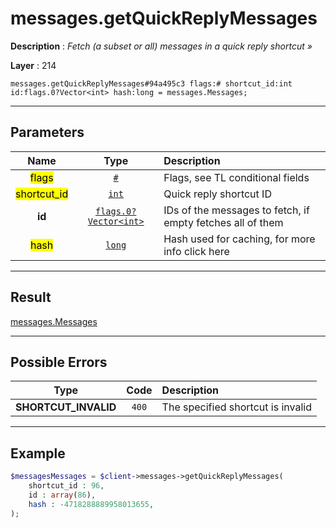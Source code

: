 # messages.getQuickReplyMessages

**Description** : *Fetch \(a subset or all\) messages in a quick reply shortcut &raquo;*

**Layer** : 214

```tl
messages.getQuickReplyMessages#94a495c3 flags:# shortcut_id:int id:flags.0?Vector<int> hash:long = messages.Messages;
```

---

## Parameters

| Name | Type | Description |
| :---: | :---: | :--- |
| <mark>flags</mark> | [`#`](type/#) | Flags, see TL conditional fields |
| <mark>shortcut_id</mark> | [`int`](type/int) | Quick reply shortcut ID |
| **id** | [`flags.0?Vector<int>`](type/int) | IDs of the messages to fetch, if empty fetches all of them |
| <mark>hash</mark> | [`long`](type/long) | Hash used for caching, for more info click here |

---

## Result

[messages.Messages](type/messages.Messages)

---

## Possible Errors

| Type | Code | Description |
| :---: | :---: | :--- |
| **SHORTCUT_INVALID** | `400` | The specified shortcut is invalid |

---

## Example

```php
$messagesMessages = $client->messages->getQuickReplyMessages(
	shortcut_id : 96,
	id : array(86),
	hash : -4718288889958013655,
);
```